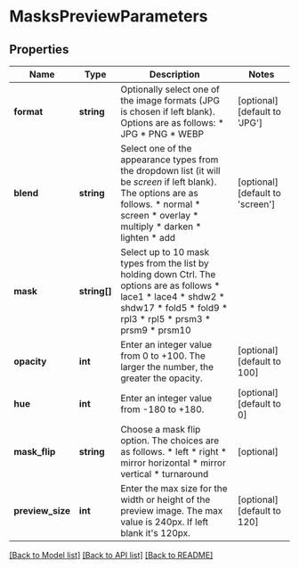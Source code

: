 # MasksPreviewParameters

## Properties
Name | Type | Description | Notes
------------ | ------------- | ------------- | -------------
**format** | **string** | Optionally select one of the image formats (JPG is chosen if left blank). Options are as follows:   * JPG   * PNG   * WEBP | [optional] [default to 'JPG']
**blend** | **string** | Select one of the appearance types from the dropdown list (it will be _screen_ if left blank). The options are as follows.   * normal   * screen   * overlay   * multiply   * darken   * lighten   * add | [optional] [default to 'screen']
**mask** | **string[]** | Select up to 10 mask types from the list by holding down Ctrl. The options are as follows   * lace1   * lace4   * shdw2   * shdw17   * fold5   * fold9   * rpl3   * rpl5   * prsm3   * prsm9   * prsm10 | 
**opacity** | **int** | Enter an integer value from 0 to +100. The larger the number, the greater the opacity. | [optional] [default to 100]
**hue** | **int** | Enter an integer value from -180 to +180. | [optional] [default to 0]
**mask_flip** | **string** | Choose a mask flip option. The choices are as follows.   * left   * right   * mirror horizontal   * mirror vertical   * turnaround | [optional] 
**preview_size** | **int** | Enter the max size for the width or height of the preview image. The max value is 240px. If left blank it&#x27;s 120px. | [optional] [default to 120]

[[Back to Model list]](../../README.md#documentation-for-models) [[Back to API list]](../../README.md#documentation-for-api-endpoints) [[Back to README]](../../README.md)

